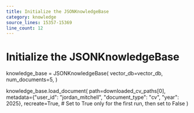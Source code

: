 ```yaml
---
title: Initialize the JSONKnowledgeBase
category: knowledge
source_lines: 15357-15369
line_count: 12
---
```


# Initialize the JSONKnowledgeBase
knowledge_base = JSONKnowledgeBase(
    vector_db=vector_db,
    num_documents=5,
)

knowledge_base.load_document(
    path=downloaded_cv_paths[0],
    metadata={"user_id": "jordan_mitchell", "document_type": "cv", "year": 2025},
    recreate=True,  # Set to True only for the first run, then set to False
)


